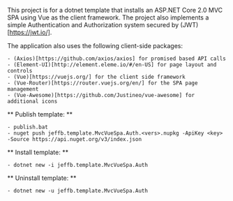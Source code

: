 This project is for a dotnet template that installs an ASP.NET Core 2.0 MVC SPA using Vue as the client framework.
The project also implements a simple Authentication and Authorization system secured by (JWT)[https://jwt.io/].

The application also uses the following client-side packages:

	- (Axios)[https://github.com/axios/axios] for promised based API calls
	- (Element-UI)[http://element.eleme.io/#/en-US] for page layout and controls
	- (Vue)[https://vuejs.org/] for the client side framework
	- (Vue-Router)[https://router.vuejs.org/en/] for the SPA page management
	- (Vue-Awesome)[https://github.com/Justineo/vue-awesome] for additional icons

** Publish template: **

	- publish.bat
	- nuget push jeffb.template.MvcVueSpa.Auth.<vers>.nupkg -ApiKey <key> -Source https://api.nuget.org/v3/index.json

** Install template: **

	- dotnet new -i jeffb.template.MvcVueSpa.Auth

** Uninstall template: **

	- dotnet new -u jeffb.template.MvcVueSpa.Auth
